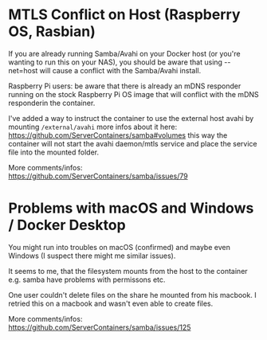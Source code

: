 # MTLS Conflict on Host (Raspberry OS, Rasbian)

If you are already running Samba/Avahi on your Docker host (or you're wanting to run this on your NAS),
you should be aware that using --net=host will cause a conflict with the Samba/Avahi install.

Raspberry Pi users: be aware that there is already an mDNS responder running on the stock Raspberry Pi OS
image that will conflict with the mDNS responderin the container.

I've added a way to instruct the container to use the external host avahi by mounting `/external/avahi`
more infos about it here: https://github.com/ServerContainers/samba#volumes
this way the container will not start the avahi daemon/mtls service and place the service file into the mounted folder.

More comments/infos: https://github.com/ServerContainers/samba/issues/79


# Problems with macOS and Windows / Docker Desktop

You might run into troubles on macOS (confirmed) and maybe even Windows (I suspect there might me similar issues).

It seems to me, that the filesystem mounts from the host to the container e.g. samba have problems with permissons etc.

One user couldn't delete files on the share he mounted from his macbook. I retried this on a macbook and wasn't even able to create files.

More comments/infos: https://github.com/ServerContainers/samba/issues/125 
